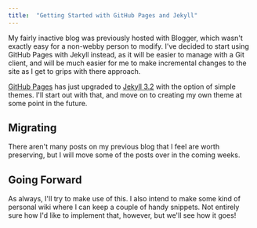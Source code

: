 ```yaml
---
title:  "Getting Started with GitHub Pages and Jekyll"
---
```

My fairly inactive blog was previously hosted with Blogger,
which wasn't exactly easy for a non-webby person to modify.
I've decided to start using GitHub Pages with Jekyll instead,
as it will be easier to manage with a Git client, and will be
much easier for me to make incremental changes to the site as
I get to grips with there approach.

[GitHub Pages][ghpages] has just upgraded to [Jekyll 3.2][Jekyll-32]
with the option of simple themes. I'll start out with that,
and move on to creating my own theme at some point in the future.

## Migrating

There aren't many posts on my previous blog that I feel are worth
preserving, but I will move some of the posts over in the coming weeks.

## Going Forward

As always, I'll try to make use of this. I also intend to make some
kind of personal wiki where I can keep a couple of handy snippets.
Not entirely sure how I'd like to implement that, however,
but we'll see how it goes!

[ghpages]:   https://github.com/blog/2236-github-pages-now-runs-jekyll-3-2
[jekyll-32]: https://jekyllrb.com/news/2016/07/26/jekyll-3-2-0-released/
